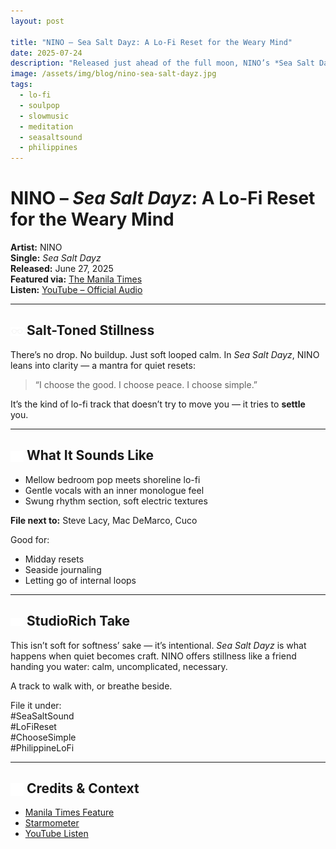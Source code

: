 ```yaml
---
layout: post

title: "NINO – Sea Salt Dayz: A Lo-Fi Reset for the Weary Mind"
date: 2025-07-24
description: "Released just ahead of the full moon, NINO’s *Sea Salt Dayz* is a low-key soul mantra — lo-fi, mindful, and gentle as salt air."
image: /assets/img/blog/nino-sea-salt-dayz.jpg
tags:
  - lo-fi
  - soulpop
  - slowmusic
  - meditation
  - seasaltsound
  - philippines
---
```


# NINO – *Sea Salt Dayz*: A Lo-Fi Reset for the Weary Mind

**Artist:** NINO  
**Single:** *Sea Salt Dayz*  
**Released:** June 27, 2025  
**Featured via:** [The Manila Times](https://www.manilatimes.net/2025/07/24/entertainment-lifestyle/show-times/nino-releases-a-soulful-reset-for-the-weary-mind/2154591)  
**Listen:** [YouTube – Official Audio](https://www.youtube.com/watch?v=ewnl-Gq42wE)

---

## <img src="/assets/icons/glasses.svg" alt="Glasses icon" style="width: 1em; vertical-align: middle;" /> Salt-Toned Stillness

There’s no drop. No buildup. Just soft looped calm. In *Sea Salt Dayz*, NINO leans into clarity — a mantra for quiet resets:
> “I choose the good. I choose peace. I choose simple.”

It’s the kind of lo-fi track that doesn’t try to move you — it tries to **settle** you.

---

## <img src="/assets/icons/headphones.svg" alt="Headphones icon" style="width: 1em; vertical-align: middle;" /> What It Sounds Like
- Mellow bedroom pop meets shoreline lo-fi
- Gentle vocals with an inner monologue feel
- Swung rhythm section, soft electric textures

**File next to:** Steve Lacy, Mac DeMarco, Cuco

Good for:
- Midday resets  
- Seaside journaling  
- Letting go of internal loops

---

## <img src="/assets/icons/eye.svg" alt="Eye icon" style="width: 1em; vertical-align: middle;" /> StudioRich Take

This isn’t soft for softness’ sake — it’s intentional. *Sea Salt Dayz* is what happens when quiet becomes craft. NINO offers stillness like a friend handing you water: calm, uncomplicated, necessary.

A track to walk with, or breathe beside.

File it under:  
#SeaSaltSound  
#LoFiReset  
#ChooseSimple  
#PhilippineLoFi

---

## <img src="/assets/icons/book-open.svg" alt="Book Open icon" style="width: 1em; vertical-align: middle;" /> Credits & Context
- [Manila Times Feature](https://www.manilatimes.net/2025/07/24/entertainment-lifestyle/show-times/nino-releases-a-soulful-reset-for-the-weary-mind/2154591)  
- [Starmometer](https://starmometer.com/2025/07/20/nino-releases-sea-salt-dayz-a-soulful-reset-for-the-weary-mind/)  
- [YouTube Listen](https://www.youtube.com/watch?v=ewnl-Gq42wE)

